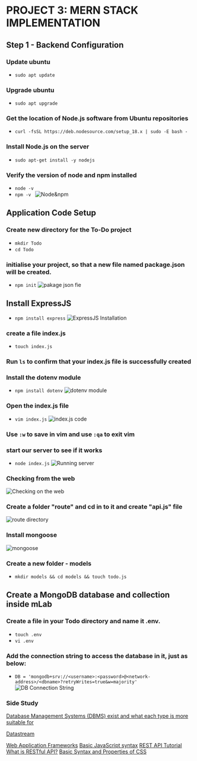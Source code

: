 # PROJECT 3: MERN STACK IMPLEMENTATION
## Step 1 - Backend Configuration
### Update ubuntu
- `sudo apt update`
### Upgrade ubuntu
- `sudo apt upgrade`
### Get the location of Node.js software from Ubuntu repositories
- `curl -fsSL https://deb.nodesource.com/setup_18.x | sudo -E bash -`
### Install Node.js on the server
- `sudo apt-get install -y nodejs`
### Verify the version of node and npm installed
- `node -v`
- `npm -v `
![Node&npm](images/node%26npm-installed.jpg)
## Application Code Setup
### Create new directory for the To-Do project
- `mkdir Todo`
- `cd Todo`
### initialise your project, so that a new file named package.json will be created.
- `npm init`
![pakage json fie](images/package-jason-file.jpg)

## Install ExpressJS
- `npm install express`
![ExpressJS Installation](images/expressjs-install.jpg)

### create a file index.js
- `touch index.js`
### Run `ls` to confirm that your index.js file is successfully created
### Install the dotenv module
- `npm install dotenv`
![dotenv module](images/dotenv-module.jpg)

### Open the index.js file
- `vim index.js`
![index.js code](images/index.js-code.jpg)
### Use `:w` to save in vim and use `:qa` to exit vim

### start our server to see if it works 
- `node index.js`
![Running server](images/index.js-code.jpg)
### Checking from the web
![Checking on the web](images/checking-web.jpg)

### Create a folder "route" and cd in to it and create "api.js" file
![route directory](images/route-directory.jpg)
### Install mongoose
![mongoose](images/mongoose.jpg)

### Create a new folder - models
- `mkdir models && cd models && touch todo.js`

## Create a MongoDB database and collection inside mLab
### Create a file in your Todo directory and name it .env.
- `touch .env`
- `vi .env`
### Add the connection string to access the database in it, just as below:
- `DB = 'mongodb+srv://<username>:<password>@<network-address>/<dbname>?retryWrites=true&w=majority'`
![DB Connection String](images/DB_connection_string.jpg)









### Side Study

[Database Management Systems (DBMS) exist and what each type is more suitable for](https://www.alooma.com/blog/types-of-modern-databases)

[Datastream](https://cloud.google.com/datastream)

[Web Application Frameworks](https://en.wikipedia.org/wiki/Web_framework)
[Basic JavaScript syntax](https://www.w3schools.com/js/js_intro.asp)
[REST API Tutorial](https://restfulapi.net/)
[What is RESTful API?](https://aws.amazon.com/what-is/restful-api/)
[Basic Syntax and Properties of CSS](https://www.w3schools.com/css/css_intro.asp)






